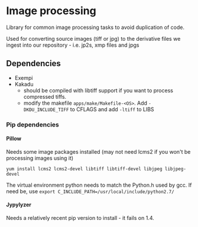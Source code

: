 # Image processing

Library for common image processing tasks to avoid duplication of code.

Used for converting source images (tiff or jpg) to the derivative files we ingest into our repository - i.e. jp2s, xmp files and jpgs

## Dependencies
- Exempi
- Kakadu
    - should be compiled with libtiff support if you want to process compressed tiffs.
    - modify the makefile `apps/make/Makefile-<OS>`. Add `-DKDU_INCLUDE_TIFF` to CFLAGS and add `-ltiff` to LIBS

### Pip dependencies

#### Pillow

Needs some image packages installed (may not need lcms2 if you won't be processing images using it)

`yum install lcms2 lcms2-devel libtiff libtiff-devel libjpeg libjpeg-devel`

The virtual environment python needs to match the Python.h used by gcc. If need be, use `export C_INCLUDE_PATH=/usr/local/include/python2.7/`

#### Jypylyzer

Needs a relatively recent pip version to install - it fails on 1.4.